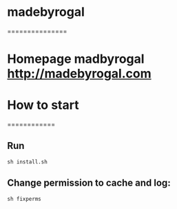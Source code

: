 # madebyrogal
===============

# Homepage madbyrogal http://madebyrogal.com

# How to start
============

## Run 
```sh install.sh```   

## Change permission to cache and log:
 ```sh fixperms```